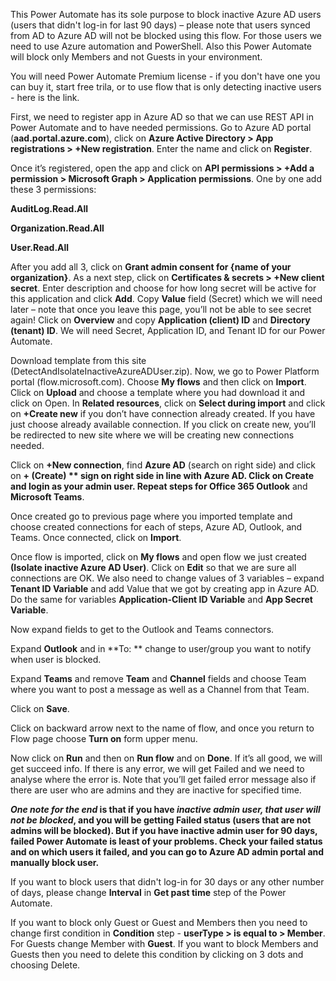 This Power Automate has its sole purpose to block inactive Azure AD users (users that didn't log-in for last 90 days) – please note that users synced from AD to Azure AD will not be blocked using this flow. For those users we need to use Azure automation and PowerShell. Also this Power Automate will block only Members and not Guests in your environment. 

You will need Power Automate Premium license - if you don't have one you can buy it, start free trila, or to use flow that is only detecting inactive users - here is the link.

First, we need to register app in Azure AD so that we can use REST API in Power Automate and to have needed permissions. Go to Azure AD portal (**aad.portal.azure.com**), click on **Azure Active Directory > App registrations > +New registration**. Enter the name and click on **Register**.

Once it’s registered, open the app and click on **API permissions > +Add a permission > Microsoft Graph > Application permissions**. One by one add these 3 permissions:

**AuditLog.Read.All**

**Organization.Read.All**

**User.Read.All**

After you add all 3, click on **Grant admin consent for {name of your organization}**.
As a next step, click on **Certificates & secrets > +New client secret**. Enter description and choose for how long secret will be active for this application and click **Add**. Copy **Value** field (Secret) which we will need later – note that once you leave this page, you’ll not be able to see secret again!
Click on **Overview** and copy **Application (client) ID** and **Directory (tenant) ID**.
We will need Secret, Application ID, and Tenant ID for our Power Automate.

Download template from this site (DetectAndIsolateInactiveAzureADUser.zip). 
Now, we go to Power Platform portal (flow.microsoft.com). Choose **My flows** and then click on **Import**. Click on **Upload** and choose a template where you had download it and click on Open. In **Related resources**, click on **Select during import** and click on **+Create new** if you don’t have connection already created. If you have just choose already available connection. If you click on create new, you’ll be redirected to new site where we will be creating new connections needed. 	

Click on **+New connection**, find **Azure AD** (search on right side) and click on **+ (Create) ** sign on right side in line with Azure AD. Click on **Create** and login as your admin user. Repeat steps for Office 365 Outlook** and **Microsoft Teams**. 

Once created go to previous page where you imported template and choose created connections for each of steps, Azure AD, Outlook, and Teams. Once connected, click on **Import**. 

Once flow is imported, click on **My flows** and open flow we just created **(Isolate inactive Azure AD User)**. Click on **Edit** so that we are sure all connections are OK. We also need to change values of 3 variables – expand **Tenant ID Variable** and add Value that we got by creating app in Azure AD. Do the same for variables **Application-Client ID Variable** and **App Secret Variable**. 

Now expand fields to get to the Outlook and Teams connectors.

Expand **Outlook** and in **To: ** change to user/group you want to notify when user is blocked. 

Expand **Teams** and remove **Team** and **Channel** fields and choose Team where you want to post a message as well as a Channel from that Team. 

Click on **Save**.

Click on backward arrow next to the name of flow, and once you return to Flow page choose **Turn on** form upper menu.

Now click on **Run** and then on **Run flow** and on **Done**. If it’s all good, we will get succeed info. If there is any error, we will get Failed and we need to analyse where the error is. Note that you’ll get failed error message also if there are user who are admins and they are inactive for specified time.

**_One note for the end_ is that if you have _inactive admin user, that user will not be blocked_, and you will be getting Failed status (users that are not admins will be blocked). But if you have inactive admin user for 90 days, failed Power Automate is least of your problems. Check your failed status and on which users it failed, and you can go to Azure AD admin portal and manually block user.**

If you want to block users that didn't log-in for 30 days or any other number of days, please change **Interval** in **Get past time** step of the Power Automate.

If you want to block only Guest or Guest and Members then you need to change first condition in **Condition** step - **userType > is equal to > Member**. For Guests change Member with **Guest**. If you want to block Members and Guests then you need to delete this condition by clicking on 3 dots and choosing Delete.
